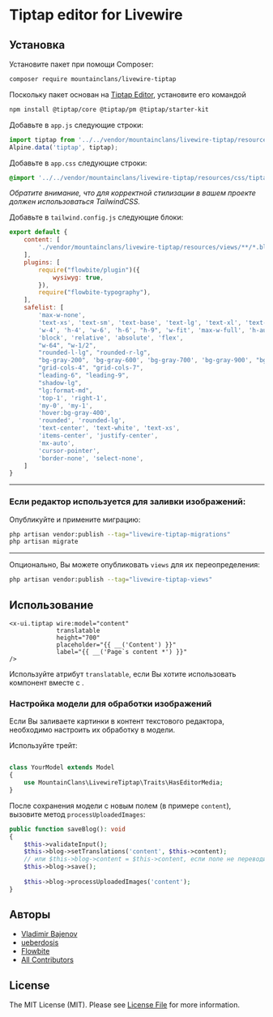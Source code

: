 # Tiptap editor for Livewire

## Установка

Установите пакет при помощи Composer:

```bash
composer require mountainclans/livewire-tiptap
```

Поскольку пакет основан на [Tiptap Editor](), установите его командой

```bash
npm install @tiptap/core @tiptap/pm @tiptap/starter-kit
```

Добавьте в `app.js` следующие строки:

```js
import tiptap from '../../vendor/mountainclans/livewire-tiptap/resources/js/tiptap';
Alpine.data('tiptap', tiptap);
```

Добавьте в `app.css` следующие строки:

```css
@import '../../vendor/mountainclans/livewire-tiptap/resources/css/tiptap.css';
```

_Обратите внимание, что для корректной стилизации в вашем проекте должен использоваться TailwindCSS._

Добавьте в `tailwind.config.js` следующие блоки:

```js
export default {
    content: [
        './vendor/mountainclans/livewire-tiptap/resources/views/**/*.blade.php',
    ],
    plugins: [
        require("flowbite/plugin")({
            wysiwyg: true,
        }),
        require("flowbite-typography"),
    ],
    safelist: [
        'max-w-none',
        'text-xs', 'text-sm', 'text-base', 'text-lg', 'text-xl', 'text-2xl', 'text-3xl', 'text-4xl', 'text-5xl',
        'w-4', 'h-4', 'w-6', 'h-6', "h-9", 'w-fit', 'max-w-full', 'h-auto',
        'block', 'relative', 'absolute', 'flex',
        "w-64", "w-1/2",
        "rounded-l-lg", "rounded-r-lg",
        "bg-gray-200", 'bg-gray-600', 'bg-gray-700', 'bg-gray-900', "bg-opacity-50", "dark:bg-opacity-80",
        "grid-cols-4", "grid-cols-7",
        "leading-6", "leading-9",
        "shadow-lg",
        "lg:format-md",
        'top-1', 'right-1',
        'my-0', 'my-1',
        'hover:bg-gray-400',
        'rounded', 'rounded-lg',
        'text-center', 'text-white', 'text-xs',
        'items-center', 'justify-center',
        'mx-auto',
        'cursor-pointer',
        'border-none', 'select-none',
    ]
}
```
---
### Если редактор используется для заливки изображений:

Опубликуйте и примените миграцию:

```bash
php artisan vendor:publish --tag="livewire-tiptap-migrations"
php artisan migrate
```

---
Опционально, Вы можете опубликовать `views` для их переопределения:

```bash
php artisan vendor:publish --tag="livewire-tiptap-views"
```

## Использование

```bladehtml
<x-ui.tiptap wire:model="content"
             translatable
             height="700"
             placeholder="{{ __('Content') }}"
             label="{{ __('Page`s content *') }}"
/>
```

Используйте атрибут `translatable`, если Вы хотите использовать компонент вместе с [<x-translatable>](https://github.com/mountainclans/livewire-translatable).

### Настройка модели для обработки изображений
Если Вы заливаете картинки в контент текстового редактора, необходимо настроить их обработку в модели.

Используйте трейт:

```php

class YourModel extends Model
{
    use MountainClans\LivewireTiptap\Traits\HasEditorMedia;
}
```

После сохранения модели с новым полем (в примере `content`), вызовите метод
`processUploadedImages`:

```php
public function saveBlog(): void
{
    $this->validateInput();
    $this->blog->setTranslations('content', $this->content);
    // или $this->blog->content = $this->content, если поле не переводимое
    $this->blog->save();
    
    $this->blog->processUploadedImages('content');
}
```

## Авторы

- [Vladimir Bajenov](https://github.com/mountainclans)
- [ueberdosis](https://github.com/ueberdosis/tiptap)
- [Flowbite](https://github.com/themesberg/flowbite)
- [All Contributors](../../contributors)

## License

The MIT License (MIT). Please see [License File](LICENSE.md) for more information.
